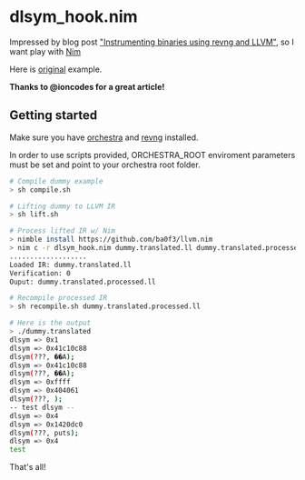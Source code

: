 # dlsym_hook.nim
Impressed by blog post ["Instrumenting binaries using revng and LLVM"](https://layle.me/posts/instrumentation-with-revng), so I want play with [Nim](https://nim-lang.org/)

Here is [original](https://github.com/ioncodes/dlsym_hook) example.

**Thanks to @ioncodes for a great article!**

## Getting started
Make sure you have [orchestra](https://github.com/revng/orchestra) and [revng](https://github.com/revng/revng) installed.

In order to use scripts provided, ORCHESTRA_ROOT enviroment parameters must be set and point to your orchestra root folder.
```sh
# Compile dummy example
> sh compile.sh

# Lifting dummy to LLVM IR
> sh lift.sh

# Process lifted IR w/ Nim
> nimble install https://github.com/ba0f3/llvm.nim
> nim c -r dlsym_hook.nim dummy.translated.ll dummy.translated.processed.ll
...................
Loaded IR: dummy.translated.ll
Verification: 0
Ouput: dummy.translated.processed.ll

# Recompile processed IR
> sh recompile.sh dummy.translated.processed.ll

# Here is the output
> ./dummy.translated
dlsym => 0x1
dlsym => 0x41c10c88
dlsym(???, ��A);
dlsym => 0x41c10c88
dlsym(???, ��A);
dlsym => 0xffff
dlsym => 0x404061
dlsym(???, );
-- test dlsym --
dlsym => 0x4
dlsym => 0x1420dc0
dlsym(???, puts);
dlsym => 0x4
test
```

That's all!